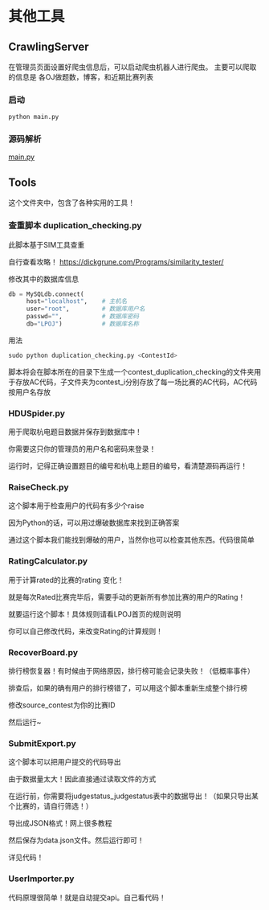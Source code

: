 # 其他工具

## CrawlingServer

在管理员页面设置好爬虫信息后，可以启动爬虫机器人进行爬虫。
主要可以爬取的信息是 各OJ做题数，博客，和近期比赛列表

### 启动

```bash
python main.py
```
### 源码解析

[main.py](https://github.com/Linzecong/LPOJ/blob/master/CrawlingServer/main.py)


## Tools

这个文件夹中，包含了各种实用的工具！


### 查重脚本 duplication_checking.py

此脚本基于SIM工具查重


自行查看攻略！ https://dickgrune.com/Programs/similarity_tester/

修改其中的数据库信息
```py
db = MySQLdb.connect(
     host="localhost",    # 主机名
     user="root",         # 数据库用户名
     passwd="",           # 数据库密码
     db="LPOJ")           # 数据库名称
```
用法
```py
sudo python duplication_checking.py <ContestId>
```
脚本将会在脚本所在的目录下生成一个contest_duplication_checking的文件夹用于存放AC代码，子文件夹为contest_i分别存放了每一场比赛的AC代码，AC代码按用户名存放


### HDUSpider.py

用于爬取杭电题目数据并保存到数据库中！

你需要这只你的管理员的用户名和密码来登录！

运行时，记得正确设置题目的编号和杭电上题目的编号，看清楚源码再运行！

### RaiseCheck.py

这个脚本用于检查用户的代码有多少个raise

因为Python的话，可以用过爆破数据库来找到正确答案

通过这个脚本我们能找到爆破的用户，当然你也可以检查其他东西。代码很简单

### RatingCalculator.py

用于计算rated的比赛的rating 变化！

就是每次Rated比赛完毕后，需要手动的更新所有参加比赛的用户的Rating！

就要运行这个脚本！具体规则请看LPOJ首页的规则说明

你可以自己修改代码，来改变Rating的计算规则！

### RecoverBoard.py

排行榜恢复器！有时候由于网络原因，排行榜可能会记录失败！（低概率事件）

排查后，如果的确有用户的排行榜错了，可以用这个脚本重新生成整个排行榜

修改source_contest为你的比赛ID

然后运行~

### SubmitExport.py

这个脚本可以把用户提交的代码导出

由于数据量太大！因此直接通过读取文件的方式

在运行前，你需要将judgestatus_judgestatus表中的数据导出！（如果只导出某个比赛的，请自行筛选！）

导出成JSON格式！网上很多教程

然后保存为data.json文件。然后运行即可！

详见代码！

### UserImporter.py

代码原理很简单！就是自动提交api。自己看代码！

